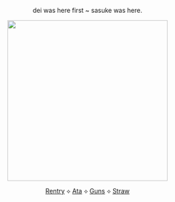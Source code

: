 <div align="center">



dei was here first ~ sasuke was here.

<p align="center"> <img width="360" src="https://i.ibb.co/Nnjv7p3W/IMG-0329.jpg"/>


[Rentry](https://rentry.co/obitouchiha) ⟡ [Ata](https://obito.atabook.org/) ⟡ [Guns](https://guns.lol/derealization) ⟡ [Straw](https://obiito.straw.page/)

